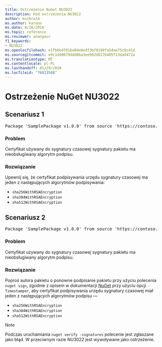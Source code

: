 ```yaml
---
title: Ostrzeżenie NuGet NU3022
description: Kod ostrzeżenia NU3022
author: mishra14
ms.author: karann
ms.date: 8/16/2018
ms.topic: reference
ms.reviewer: anangaur
f1_keywords:
- NU3022
ms.openlocfilehash: e1fbbb47816e04e0edf3bf8190fa54ae75c8c41d
ms.sourcegitcommit: e9c1dd0679ddd8ba3ee992d817b405f13da0472a
ms.translationtype: MT
ms.contentlocale: pl-PL
ms.lasthandoff: 01/29/2020
ms.locfileid: "76813588"
---
```

# <a name="nuget-warning-nu3022"></a>Ostrzeżenie NuGet NU3022

## <a name="scenario-1"></a>Scenariusz 1

<pre>Package 'SamplePackage v1.0.0' from source 'https://contoso.com/index.json': The primary signature's timestamp certificate has an unsupported signature algorithm.</pre>

### <a name="issue"></a>Problem

Certyfikat używany do sygnatury czasowej sygnatury pakietu ma nieobsługiwany algorytm podpisu.


### <a name="solution"></a>Rozwiązanie

Upewnij się, że certyfikat podpisywania urzędu sygnatury czasowej ma jeden z następujących algorytmów podpisywania: 
* `sha256WithRSAEncryption`
* `sha384WithRSAEncryption`
* `sha512WithRSAEncryption`



## <a name="scenario-2"></a>Scenariusz 2

<pre>Package 'SamplePackage v1.0.0' from source 'https://contoso.com/index.json': The timestamp certificate has an unsupported signature algorithm (SHA1). The following algorithms are supported: SHA256RSA, SHA384RSA, SHA512RSA.</pre>

### <a name="issue"></a>Problem

Certyfikat używany do sygnatury czasowej sygnatury pakietu ma nieobsługiwany algorytm podpisu.


### <a name="solution"></a>Rozwiązanie

Poproś autora pakietu o ponowne podpisanie pakietu przy użyciu polecenia `nuget sign`, zgodnie z opisem w dokumentacji [NuGet](../../create-packages/sign-a-package.md) przy użyciu opcji `-Timestamper`, aby certyfikat podpisywania urzędu sygnatury czasowej miał jeden z następujących algorytmów podpisu —
* `sha256WithRSAEncryption`
* `sha384WithRSAEncryption`
* `sha512WithRSAEncryption`


> [!Note]
> Podczas uruchamiania `nuget verify -signatures` polecenie jest zgłaszane jako błąd. W przeciwnym razie NU3022 jest wywoływane jako ostrzeżenie.

